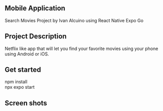 ## Mobile Application 
Search Movies Project by Ivan Alcuino using React Native Expo Go

## Project Description
Netflix like app that will let you find your favorite movies using your phone using Android or iOS.

## Get started
npm install  
npx expo start

## Screen shots

